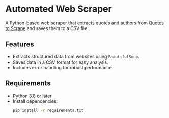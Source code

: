 # Automated Web Scraper

A Python-based web scraper that extracts quotes and authors from [Quotes to Scrape](https://quotes.toscrape.com/) and saves them to a CSV file.

## Features
- Extracts structured data from websites using `BeautifulSoup`.
- Saves data in a CSV format for easy analysis.
- Includes error handling for robust performance.

## Requirements
- Python 3.8 or later
- Install dependencies:
  ```bash
  pip install -r requirements.txt
